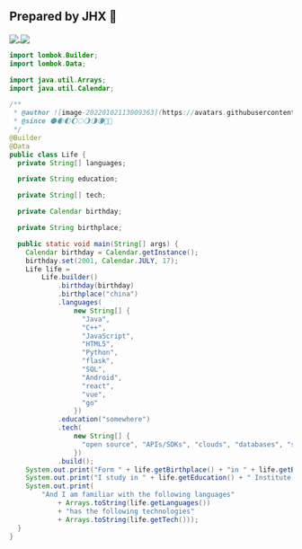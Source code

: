 ## Prepared by JHX 📝

<a href="https://github.com/anuraghazra/github-readme-stats">
  <img align="center" src="https://github-readme-stats.vercel.app/api?username=iosyyy&show_icons=true&count_private=true&count_private=true&hide_border=true" />
</a>

<a href="https://github.com/anuraghazra/convoychat">
  <img align="center" src="https://github-readme-stats.vercel.app/api/top-langs/?username=iosyyy&show_icons=true&hide_border=true&langs_count=15&layout=compact" />
</a>


```java
import lombok.Builder;
import lombok.Data;

import java.util.Arrays;
import java.util.Calendar;

/**
 * @author ![image-20220102113009363](https://avatars.githubusercontent.com/u/55818117?v=4)
 * @since 🌑🌒🌓🌔🌕🌖🌗🌘🌚🌝
 */
@Builder
@Data
public class Life {
  private String[] languages;

  private String education;

  private String[] tech;

  private Calendar birthday;

  private String birthplace;

  public static void main(String[] args) {
    Calendar birthday = Calendar.getInstance();
    birthday.set(2001, Calendar.JULY, 17);
    Life life =
        Life.builder()
            .birthday(birthday)
            .birthplace("china")
            .languages(
                new String[] {
                  "Java",
                  "C++",
                  "JavaScript",
                  "HTML5",
                  "Python",
                  "flask",
                  "SQL",
                  "Android",
                  "react",
                  "vue",
                  "go"
                })
            .education("somewhere")
            .tech(
                new String[] {
                  "open source", "APIs/SDKs", "clouds", "databases", "spring boot", "spring cloud"
                })
            .build();
    System.out.print("Form " + life.getBirthplace() + "in " + life.getBirthday() + ".");
    System.out.print("I study in " + life.getEducation() + " Institute of technology.");
    System.out.print(
        "And I am familiar with the following languages"
            + Arrays.toString(life.getLanguages())
            + "has the following technologies"
            + Arrays.toString(life.getTech()));
  }
}

```
